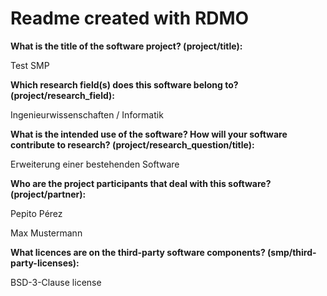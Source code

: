 # Readme created with RDMO

**What is the title of the software project? (project/title):**

Test SMP

**Which research field(s) does this software belong to?
(project/research_field):**

Ingenieurwissenschaften / Informatik

**What is the intended use of the software? How will your software
contribute to research? (project/research_question/title):**

Erweiterung einer bestehenden Software

**Who are the project participants that deal with this software?
(project/partner):**

Pepito Pérez

Max Mustermann

**What licences are on the third-party software components?
(smp/third-party-licenses):**

BSD-3-Clause license
